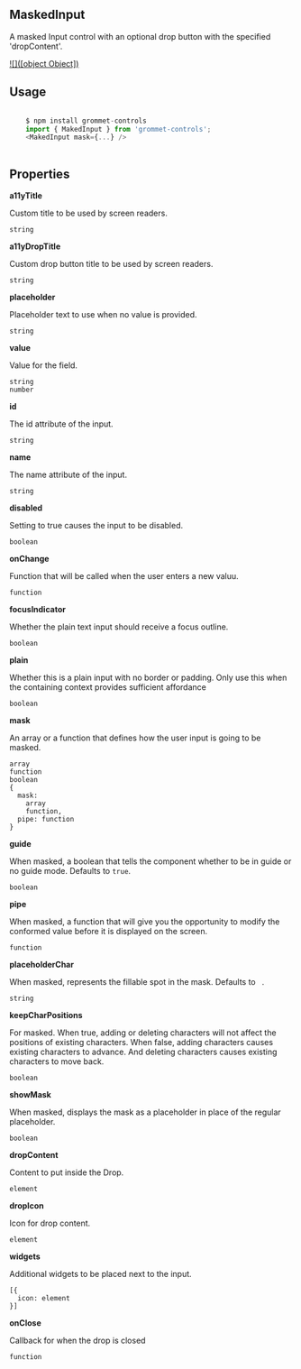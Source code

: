 ## MaskedInput
A masked Input control with an optional drop button with the specified 'dropContent'.

[![]([object Object])](https://github.com/atanasster/grommet-nextjs)
## Usage

```javascript

    $ npm install grommet-controls 
    import { MakedInput } from 'grommet-controls';
    <MakedInput mask={...} />
    
```

## Properties

**a11yTitle**

Custom title to be used by screen readers.

```
string
```

**a11yDropTitle**

Custom drop button title to be used by screen readers.

```
string
```

**placeholder**

Placeholder text to use when no value is provided.

```
string
```

**value**

Value for the field.

```
string
number
```

**id**

The id attribute of the input.

```
string
```

**name**

The name attribute of the input.

```
string
```

**disabled**

Setting to true causes the input to be disabled.

```
boolean
```

**onChange**

Function that will be called when the user enters a new valuu.

```
function
```

**focusIndicator**

Whether the plain text input should receive a focus outline.

```
boolean
```

**plain**

Whether this is a plain input with no border or padding.
Only use this when the containing context provides sufficient affordance

```
boolean
```

**mask**

An array or a function that defines how the user input is going to be masked.

```
array
function
boolean
{
  mask: 
    array
    function,
  pipe: function
}
```

**guide**

When masked, a boolean that tells the component whether to be in guide or no guide mode. Defaults to `true`.

```
boolean
```

**pipe**

When masked, a function that will give you the opportunity to modify the conformed value before it is displayed on the screen.

```
function
```

**placeholderChar**

When masked, represents the fillable spot in the mask. Defaults to ` `.

```
string
```

**keepCharPositions**

For masked. When true, adding or deleting characters will not affect the positions of existing characters.
      When false, adding characters causes existing characters to advance. And deleting characters causes existing characters to move back.

```
boolean
```

**showMask**

When masked, displays the mask as a placeholder in place of the regular placeholder.

```
boolean
```

**dropContent**

Content to put inside the Drop.

```
element
```

**dropIcon**

Icon for drop content.

```
element
```

**widgets**

Additional widgets to be placed next to the input.

```
[{
  icon: element
}]
```

**onClose**

Callback for when the drop is closed

```
function
```
  
